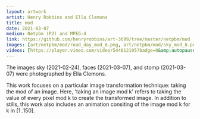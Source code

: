 ```yaml
---
layout: artwork
artist: Henry Robbins and Ella Clemons
title: mod
date: 2021-03-07
medium: Netpbm (P2) and MPEG-4
link: https://github.com/henryrobbins/art-3699/tree/master/netpbm/mod
images: [art/netpbm/mod/road_day_mod_8.png, art/netpbm/mod/sky_mod_8.png, art/netpbm/mod/faces_mod_12.png, art/netpbm/mod/beebe_trail_mod_8.png, art/netpbm/mod/stomp_mod_25.png, art/netpbm/mod/water_cup_mod_7.png]
videos: [https://player.vimeo.com/video/544012195?badge=0&amp;autopause=0&amp;player_id=0&amp;app_id=58479, https://player.vimeo.com/video/544012231?badge=0&amp;autopause=0&amp;player_id=0&amp;app_id=58479]
---
```


The images sky (2021-02-24), faces (2021-03-07), and stomp (2021-03-07)
were photographed by Ella Clemons.

This work focuses on a particular image transformation technique: taking the
mod of an image. Here, 'taking an image mod k' refers to taking the value of
every pixel mod k to create the transformed image. In addition to stills, this
work also includes an animation consiting of the image mod k for k in [1..150].

